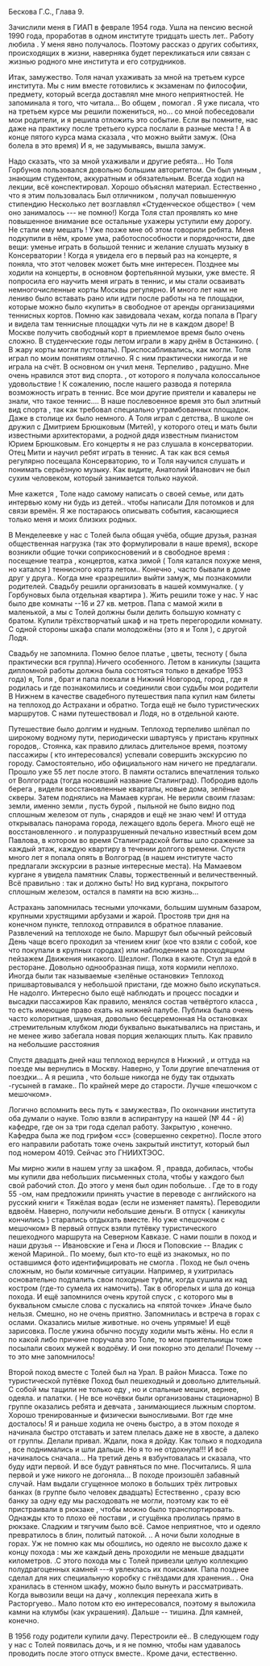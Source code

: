 Бескова Г.С., Глава 9.

Зачислили меня в ГИАП в феврале 1954 года. Ушла на пенсию весной 1990 года, проработав в одном институте тридцать шесть лет.. Работу любила . У меня явно получалось. Поэтому рассказ о других событиях, происходящих в жизни, наверняка будет перекликаться или связан с жизнью родного мне института и его сотрудников.

Итак, замужество. Толя начал ухаживать за мной на третьем курсе института. Мы с ним вместе готовились к экзаменам по философии, предмету, который всегда доставлял мне много неприятностей. Не запоминала я того, что читала... Во общем , помогал . Я уже писала, что на третьем курсе мы решили пожениться, но... со мной побеседовали мои родители, и я решила отложить это событие. Если вы помните, нас даже на практику после третьего курса послали в разные места ! А в конце пятого курса мама сказала , что можно выйти замуж. (Она болела в это время) И я, не задумываясь, вышла замуж.

Надо сказать, что за мной ухаживали и другие ребята... Но Толя Горбунов пользовался довольно большим авторитетом. Он был умным , знающим студентом, аккуратным и обязательным. Всегда ходил на лекции, всё конспектировал. Хорошо объяснял материал. Естественно , что я этим пользовалась Был отличником , получал повышенную стипендию Несколько лет возглавлял «Студенческое общество» ( чем оно занималось \-\-- не помню!) Когда Толя стал проявлять ко мне повышенное внимание все остальные ухажеры уступили ему дорогу. Не стали ему мешать ! Уже позже мне об этом говорили ребята. Меня подкупили в нём, кроме ума, работоспособности и порядочности, две вещи: уменье играть в большой теннис и желание слушать музыку в Консерватории ! Когда я увидела его в первый раз на концерте, я поняла, что этот человек может быть мне интересен. Позднее мы ходили на концерты, в основном фортепьянной музыки, уже вместе. Я попросила его научить меня играть в теннис, и мы стали осваивать немногочисленные корты Москвы регулярно. И много лет нам не лениво было вставать рано или идти после работы на те площадки, которые можно было «купить» в свободное от аренды организациями теннисных кортов. Помню как завидовала чехам, когда попала в Прагу и видела там теннисные площадки чуть ли не в каждом дворе! В Москве получить свободный корт в приемлемое время было очень сложно. В студенческие годы летом играли в жару днём в Останкино. ( В жару корты могли пустовать). Приспосабливались, как могли. Толя играл по моим понятиям отлично. Я с ним практически никогда и не играла на счёт. В основном он учил меня. Терпеливо , радушно. Мне очень нравился этот вид спорта. , от которого я получала колоссальное удовольствие ! К сожалению, после нашего развода я потеряла возможность играть в теннис. Все мои другие приятели и кавалеры не знали, что такое теннис.... В наше послевоенное время это был элитный вид спорта , так как требовал специально утрамбованных площадок. Даже в столице их было немного. А Толя играл с детства,. В школе он дружил с Дмитрием Брюшковым (Митей), у которого отец и мать были известными архитекторами, а родной дядя известным пианистом Юрием Брюшковым. Его концерты я не раз слушала в консерватории. Отец Мити и научил ребят играть в теннис. А так как вся семья регулярно посещала Консерваторию, то и Толя научился слушать и понимать серьёзную музыку. Как видите, Анатолий Иванович не был сухим человеком, который занимается только наукой.

Мне кажется , Толе надо самому написать о своей семье, или дать интервью кому ни будь из детей.. чтобы написали Для потомков и для связи времён. Я же постараюсь описывать события, касающиеся только меня и моих близких родных.

В Менделеевке у нас с Толей была общая учёба, общие друзья, разная общественная нагрузка (так это формулировали в наше время), вскоре возникли общие точки соприкосновений и в свободное время : посещение театра , концертов, катка зимой ( Толя катался похуже меня, но катался ) теннисного корта летом.. Конечно , часто бывали в доме друг у друга.. Когда мне «разрешили» выйти замуж, мы познакомили родителей. Свадьбу решили организовать в нашей коммуналке. ( у Горбуновых была отдельная квартира ). Жить решили тоже у нас. У нас было две комнаты --16 и 27 кв. метров. Папа с мамой жили в маленькой, а мы с Толей должны были делить большую комнату с братом. Купили трёхстворчатый шкаф и на треть перегородили комнату. С одной стороны шкафа спали молодожёны (это я и Толя ), с другой Лодя.

Свадьбу не запомнила. Помню белое платье , цветы, тесноту ( была практически вся группа).Ничего особенного. Летом в каникулы (защита дипломной работы должна была состояться только в декабре 1953 года) я, Толя , брат и папа поехали в Нижний Новгород, город , где я родилась и где познакомились и соединили свои судьбы мои родители В Нижнем в качестве свадебного путешествия папа купил нам билеты на теплоход до Астрахани и обратно. Тогда ещё не было туристических маршрутов. С нами путешествовал и Лодя, но в отдельной каюте.

Путешествие было долгим и нудным. Теплоход терпеливо шлёпал по широкому водному пути, периодически швартуясь у пристань крупных городов,. Стоянка, как правило длилась длительное время, поэтому пассажиры ( кто интересовался) успевали совершить экскурсию по городу. Самостоятельно, ибо официального нам ничего не предлагали. Прошло уже 55 лет после этого. В памяти остались впечатления только от Волгограда (тогда носивший название Сталинград). Побродив вдоль берега , видели восстановленные кварталы, новые дома, зелёные скверы. Затем поднялись на Мамаев курган. Не верили своим глазам: земли, именно земли , пусть бурой , пыльной не было видно под сплошным железом от пуль , снарядов и ещё не знаю чем! И оттуда открывалась панорама города, лежащего вдоль берега. Много ещё не восстановленного . и полуразрушенный печально известный всем дом Павлова, в котором во время Сталинградской битвы шло сражение за каждый этаж, каждую квартиру в течении долгого времени. Спустя много лет я попала опять в Волгоград (в нашем институте часто предлагали экскурсии в разные интересные места). На Мамаевом кургане я увидела памятник Славы, торжественный и величественный. Всё правильно : так и должно быть! Но вид кургана, покрытого сплошным железом, остался в памяти на всю жизнь...

Астрахань запомнилась тесными улочками, большим шумным базаром, крупными хрустящими арбузами и жарой. Простояв три дня на конечном пункте, теплоход отправился в обратное плавание. Развлечений на теплоходе не было. Маршрут был обычный рейсовый День чаще всего проходил за чтением книг (кое что взяли с собой, кое что покупали в крупных городах) или наблюдением за проходящим пейзажем Движения никакого. Шезлонг. Полка в каюте. Стул за едой в ресторане. Довольно однообразная пища, хотя кормили неплохо. Иногда были так называемые «зелёные остановки» Теплоход пришвартовывался у небольшой пристани, где можно было искупаться. Не надолго. Интересно было ещё наблюдать и процесс посадки и высадки пассажиров Как правило, менялся состав четвёртого класса , то есть имеющие право ехать на нижней палубе. Публика была очень часто колоритная, шумная, довольно бесцеремонная На остановках .стремительным клубком люди буквально выкатывались на пристань, и не менее живо забегала новая порция желающих плыть. Как правило на небольшие расстояния

Спустя двадцать дней наш теплоход вернулся в Нижний , и оттуда на поезде мы вернулись в Москву. Наверно, у Толи другие впечатления от поездки... А я решила , что больше никогда не буду так отдыхать -гусыней в гамаке.. По крайней мере до старости. Лучше «пешочком с мешочком».

Логично вспомнить весь путь « замужества», По окончании института оба думали о науке. Толю взяли в аспирантуру на нашей (№ 44 - й) кафедре, где он за три года сделал работу. Закрытую , конечно. Кафедра была же под грифом «сс» (совершенно секретно). После этого его направили работать тоже очень закрытый институт, который был под номером 4019. Сейчас это ГНИИХТЭОС.

Мы мирно жили в нашем углу за шкафом. Я , правда, добилась, чтобы мы купили два небольших письменных стола, чтобы у каждого был свой рабочий стол. До этого у меня был один побольше. . Где то в году 55 -ом, нам предложили принять участие в переводе с английского на русский книги « Тяжёлая вода» (если не изменяет память). Переводили вдвоём. Наверно, получили небольшие деньги. В отпуск ( каникулы кончились ) старались отдыхать вместе. Но уже «пешочком с мешочком» В первый отпуск взяли путёвку туристического пешеходного маршрута на Северном Кавказе. С нами пошли в поход и наши друзья \-- Ивановские и Гена и Люся и Поповские \-- Владик с женой Мариной.. По моему, был кто-то ещё из знакомых, но по оставшимся фото идентифицировать не смогла . Поход не был очень сложным, но были комичные ситуации. Например, я ухитрилась основательно подпалить свои походные туфли, когда сушила их над костром (где-то сумела их намочить). Так в обгорелых и шла до конца похода. И ещё запомнился очень крутой спуск , с которого мы в буквальном смысле слова с пускались на «пятой точке» .Иначе было нельзя. Смешно, но не очень приятно. Запомнилась и встреча в горах с ослами. Оказались милые животные. но очень упрямые! И ещё зарисовка. После ужина обычно посуду ходили мыть жёны. Но если я по какой либо причине поручала это Толе, то мои приятельницы тоже посылали своих мужей к водоёму. И они покорно это делали! Почему --то это мне запомнилось!

Второй поход вместе с Толей был на Урал. В район Миасса. Тоже по туристической путёвке Поход был пешеходный и довольно длительный. С собой мы тащили не только еду , но и спальные мешки, вернее, одеяла. и палатки. ( Не все ночёвки были организованы стационарно) В группе оказались ребята и девчата , занимающиеся лыжным спортом. Хорошо тренированные и физически выносливыми. Вот где мне досталось! Я и раньше ходила не очень быстро, а в этом походе я начинала быстро отставать и затем плелась даже не в хвосте, а далеко от группы. Делали привал. Ждали, пока я дойду. Как только я подходила , все поднимались и шли дальше. Но я то не отдохнула!!! И всё начиналось сначала... На третий день я взбунтовалась и сказала, что буду идти первой. И все будут равняться по мне. Посчитались. Я шла первой и уже никого не догоняла... В походе произошёл забавный случай. Нам выдали сгущенное молоко в больших трёх литровых банках (в группе было человек двадцать) Естественно , сразу всю банку за одну еду мы расходовать не могли, поэтому как то её пристраивали в рюкзаке , чтобы можно было транспортировать. Однажды кто то плохо её постави , и сгущёнка пролилась прямо в рюкзаке. Сладким и тягучим было всё. Самое неприятное, что и одеяло превратилось в блин, политый патокой. .. А ночи были холодные в горах. Уж не помню как мы обошлись, но одеяло не высохло даже к концу похода : мы же каждый день проходили не меньше двадцати километров. .С этого похода мы с Толей привезли целую коллекцию полудрагоценных камней \-\--я увлеклась их поисками. Папа позднее сделал для них специальную коробку с гнёздами для хранения.. . Она хранилась в стенном шкафу, можно было вынуть и рассматривать. Когда вывозили вещи на дачу , коллекция переехала жить в Расторгуево.. Мало потом кто ею интересовался, поэтому я выложила камни на клумбы (как украшения). Дальше \-- тишина. Для камней, конечно.

В 1956 году родители купили дачу. Перестроили её.. В следующем году у нас с Толей появилась дочь, и я не помню, чтобы нам удавалось проводить после этого отпуск вместе.. Кроме дачи, естественно.
